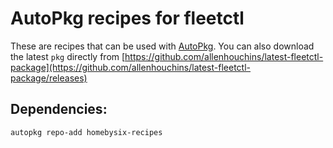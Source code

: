# AutoPkg recipes for fleetctl
These are recipes that can be used with [AutoPkg](https://github.com/autopkg/autopkg). You can also download the latest `pkg` directly from [https://github.com/allenhouchins/latest-fleetctl-package](https://github.com/allenhouchins/latest-fleetctl-package/releases)

## Dependencies:
`autopkg repo-add homebysix-recipes`
